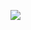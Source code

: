 ![](https://preview.redd.it/actual-brainrot-v0-ft4r2p2etpcc1.jpeg?width=745&format=pjpg&auto=webp&s=d91597948719511ce6789dc27426836717994dc3)

